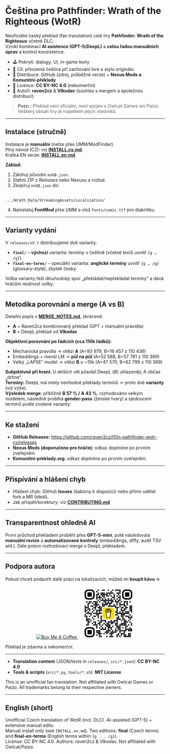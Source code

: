 # Čeština pro Pathfinder: Wrath of the Righteous (WotR)

Neoficiální český překlad (fan translation) celé hry **Pathfinder: Wrath of the Righteous** včetně DLC.  
Vznikl kombinací **AI asistence (GPT-5/DeepL)** a **celou řadou manuálních úprav** a kontrol konzistence.

- 🕹 Pokrytí: dialogy, UI, in-game texty
- 🎯 Cíl: přirozená čeština při zachování lore a stylu originálu
- 💾 Distribuce: GitHub (zdroj, průběžné verze) + **Nexus Mods a Komunitní-překlady**
- 📄 Licence: **CC BY-NC 4.0** (nekomerční)
- 👥 Autoři: **raven2cz** & **Vlkodav** (souhlas s mergem a společnou distribucí)

> **Pozn.:** Překlad není oficiální, není spojen s Owlcat Games ani Paizo. Veškerý obsah hry je majetkem jejich vlastníků.

---

## Instalace (stručně)
Instalace je **manuální** (nelze přes UMM/ModFinder).  
Plný návod (CZ): viz **[INSTALL.cs.md](./INSTALL.cs.md)**.  
Krátká EN verze: **[INSTALL.en.md](./INSTALL.en.md)**.

**Základ:**
1) Zálohuj původní `enGB.json`.  
2) Stáhni ZIP z *Releases* nebo Nexusu a rozbal.  
3) Zkopíruj `enGB.json` do:
```

.../Wrath_Data/StreamingAssets/Localization/

```
4) Nainstaluj **FontMod** přes UMM a vlož `Fonts/comic.ttf` pro diakritiku.

---

## Varianty vydání
V `releases/vX.Y` distribuujeme dvě varianty:

- **`final/`** – **výchozí** varianta: termíny v češtině (včetně textů uvnitř `{g … /g}`).  
- **`final-en-terms/`** – speciální varianta: **anglické termíny** uvnitř `{g … /g}` (glossary-style), zbytek česky.

Volba varianty řeší dlouhodobý spor „překládat/nepřekládat termíny“ a dává hráčům možnost volby.

---

## Metodika porovnání a merge (A vs B)
Detailní popis v **[MERGE_NOTES.md](./MERGE_NOTES.md)**, zkráceně:

- **A** = Raven2cz kombinovaný překlad (GPT + manuální pravidla)  
- **B** = DeepL překlad od **Vlkodav**

**Objektivní porovnání po řádcích (cca 110k řádků):**
- Mechanická pravidla → vítězí **A** (A=93 979, B=16 457 z 110 436)
- Embeddings + menší LM → **půl na půl** (A=52 588, B=57 781 z 110 369)
- Velký „LAPSE“ model → vítězí **B** o ~15k (A=47 570, B=62 799 z 110 369)

**Subjektivně při hraní:** U delších vět působil DeepL (*B*) uhlazeněji; A občas „drhne“.  
**Termíny:** DeepL má místy nevhodné překlady termínů → proto dvě **varianty** (viz výše).  
**Výsledek merge:** přibližně **B 57 % / A 43 %**, rozhodováno velkým modelem; následně probíhá **gender-pass** (ženské tvary) a sjednocení termínů podle zvolené varianty.

---

## Ke stažení
- **GitHub Releases:** https://github.com/raven2cz/l10n-pathfinder-wotr-cs/releases
- **Nexus Mods (doporučeno pro hráče):** odkaz doplníme po prvním zveřejnění.
- **Komunitni-preklady.org**: odkaz doplníme po prvním zveřejnění.

---

## Přispívání a hlášení chyb
- Hlášení chyb: GitHub **Issues** (šablony k dispozici) nebo přímo udělat fork a MR (ideál).
- Jak přispět/korektury: viz **[CONTRIBUTING.md](./CONTRIBUTING.md)**

---

## Transparentnost ohledně AI
První průchod překladem proběhl přes **GPT-5-mini**, poté následovala **manuální revize** a **automatizované kontroly** (embeddings, diffy, audit TSV atd.). Dále potom rozhodovací merge s DeepL překladem.

---

## Podpora autora
Pokud chceš podpořit další práci na lokalizacích, můžeš mi **koupit kávu** ☕  

<p align="center">
  <a href="https://www.buymeacoffee.com/raven2cz">
    <img src="https://www.buymeacoffee.com/assets/img/custom_images/orange_img.png"
         alt="Buy Me A Coffee" height="44">
  </a>
  &nbsp;&nbsp;&nbsp;
  <a href="https://www.buymeacoffee.com/raven2cz">
    <img src="images/qr-code.png" alt="Buy Me a Coffee – QR" width="160">
  </a>
</p>

Překlad je zdarma a nekomerční.

---

- **Translation content** (JSON/texts in `releases/`, `src/*.json`): **CC BY-NC 4.0**
- **Tools & scripts** (`src/*.py`, `tools/*.sh`): **MIT License**

This is an unofficial fan translation. Not affiliated with Owlcat Games or Paizo. All trademarks belong to their respective owners.

---

## English (short)
Unofficial Czech translation of WotR (incl. DLC). AI-assisted (GPT-5) + extensive manual edits.  
Manual install only (see `INSTALL.en.md`). Two editions: **final** (Czech terms) and **final-en-terms** (English terms within `{g ... /g}`).  
License: CC BY-NC 4.0. Authors: raven2cz & Vlkodav. Not affiliated with Owlcat/Paizo.

